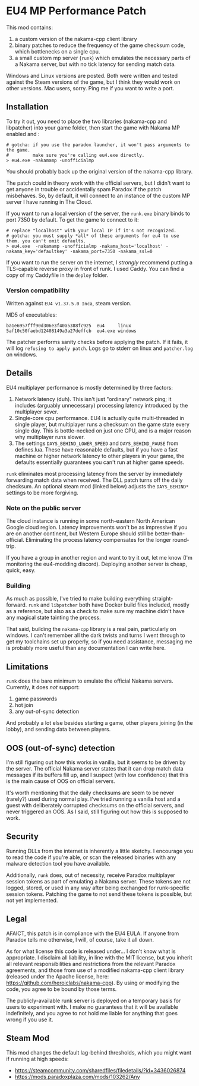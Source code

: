 # EU4 MP Performance Patch

This mod contains:

1. a custom version of the nakama-cpp client library
2. binary patches to reduce the frequency of the game checksum code, which bottlenecks on a single cpu.
3. a small custom mp server (`runk`) which emulates the necessary parts of a Nakama server, but with no tick latency for sending match data.

Windows and Linux versions are posted. Both were written and tested against the Steam versions of the game, but I think they would work on other versions. Mac users, sorry. Ping me if you want to write a port.

## Installation

To try it out, you need to place the two libraries (nakama-cpp and libpatcher) into your game folder, then start the game with Nakama MP enabled and :

```
# gotcha: if you use the paradox launcher, it won't pass arguments to the game.
#         make sure you're calling eu4.exe directly.
> eu4.exe -nakamamp -unofficialmp
```

You should probably back up the original version of the nakama-cpp library.

The patch could in theory work with the official servers, but I didn't want to get anyone in trouble or accidentally spam Paradox if the patch misbehaves. So, by default, it will connect to an instance of the custom MP server I have running in The Cloud.

If you want to run a local version of the server, the `runk.exe` binary binds to port 7350 by default. To get the game to connect to it:

```
# replace "localhost" with your local IP if it's not recognized.
# gotcha: you must supply *all* of these arguments for eu4 to use them. you can't omit defaults.
> eu4.exe  -nakamamp -unofficialmp -nakama_host='localhost' -nakama_key='defaultkey' -nakama_port=7350 -nakama_ssl=0
```

If you want to run the server on the internet, I *strongly* recommend putting a TLS-capable reverse proxy in front of runk. I used Caddy. You can find a copy of my Caddyfile in the `deploy` folder.

### Version compatibility

Written against `EU4 v1.37.5.0 Inca`, steam version.

MD5 of executables:

```
ba1e6957fff90d306e3f40a5388fc925  eu4     linux
5af10c50faebd12408149a3a27deffcb  eu4.exe windows
```

The patcher performs sanity checks before applying the patch. If it fails, it will log `refusing to apply patch`. Logs go to stderr on linux and `patcher.log` on windows.

## Details

EU4 multiplayer performance is mostly determined by three factors:

1. Network latency (duh). This isn't just "ordinary" network ping; it includes (arguably unnecessary) processing latency introduced by the multiplayer sever.
2. Single-core cpu performance. EU4 is actually quite multi-threaded in single player, but multiplayer runs a checksum on the game state every single day. This is bottle-necked on just one CPU, and is a major reason why multiplayer runs slower.
3. The settings `DAYS_BEHIND_LOWER_SPEED` and `DAYS_BEHIND_PAUSE` from defines.lua. These have reasonable defaults, but if you have a fast machine or higher network latency to other players in your game, the defaults essentially guarantees you can't run at higher game speeds.

`runk` eliminates most processing latency from the server by immediately forwarding match data when received. The DLL patch turns off the daily checksum. An optional steam mod (linked below) adjusts the `DAYS_BEHIND*` settings to be more forgiving.

### Note on the public server

The cloud instance is running in some north-eastern North American Google cloud region. Latency improvements won't be as impressive if you are on another continent, but Western Europe
should still be better-than-official. Eliminating the process latency compensates for the longer round-trip.

If you have a group in another region and want to try it out, let me know (I'm monitoring the eu4-modding discord). Deploying another server is cheap, quick, easy.

### Building

As much as possible, I've tried to make building everything straight-forward. `runk` and `libpatcher` both have Docker build files included, mostly as a reference, but also as a check to make sure my machine didn't have any magical state tainting the process.

That said, building the `nakama-cpp` library is a real pain, particularly on windows. I can't remember all the dark twists and turns I went through to get my toolchains set up properly, so if you need assistance, messaging me is probably more useful than any documentation I can write here.

## Limitations

`runk` does the bare minimum to emulate the official Nakama servers. Currently, it does *not* support:

1. game passwords
2. hot join
3. any out-of-sync detection

And probably a lot else besides starting a game, other players joining (in the lobby), and sending data between players.

## OOS (out-of-sync) detection

I'm still figuring out how this works in vanilla, but it seems to be driven by the server. The official Nakama server states that it can drop match data messages if its buffers fill up, and I suspect (with low confidence) that this is the main cause of OOS on official servers.

It's worth mentioning that the daily checksums are seem to be never (rarely?) used during normal play. I've tried running a vanilla host and a guest with deliberately corrupted checksums on the official servers, and never triggered an OOS. As I said, still figuring out how this is supposed to work.

## Security

Running DLLs from the internet is inherently a little sketchy. I encourage you to read the code if you're able, or scan the released binaries with any malware detection tool you have available.

Additionally, `runk` does, out of necessity, receive Paradox multiplayer session tokens as part of emulating a Nakama server. These tokens are not logged, stored, or used in any way after being exchanged for runk-specific session tokens. Patching the game to not send these tokens is possible, but not yet implemented.

## Legal

AFAICT, this patch is in compliance with the EU4 EULA. If anyone from Paradox tells me otherwise, I will, of course, take it all down.

As for what license this code is released under... I don't know what is appropriate. I disclaim all liability, in line with the MIT license, but you inherit all relevant responsibilities and restrictions from the relevant Paradox agreements, and those from use of a modified nakama-cpp client library (released under the Apache license, here: https://github.com/heroiclabs/nakama-cpp). By using or modifying the code, you agree to be bound by those terms.

The publicly-available runk server is deployed on a temporary basis for users to experiment with. I make no guarantees that it will be available indefinitely, and you agree to not hold me liable for anything that goes wrong if you use it.

## Steam Mod

This mod changes the default lag-behind thresholds, which you might want if running at high speeds:

- https://steamcommunity.com/sharedfiles/filedetails/?id=3436026874
- https://mods.paradoxplaza.com/mods/103262/Any
